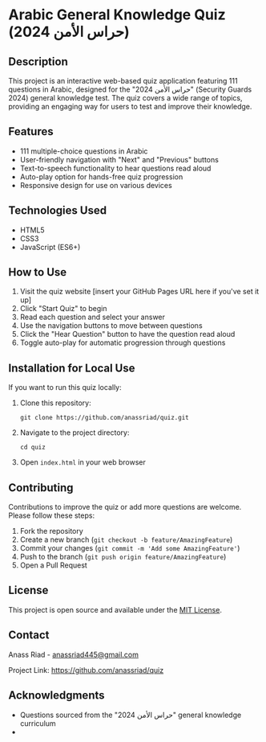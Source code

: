 # Arabic General Knowledge Quiz (حراس الأمن 2024)

## Description

This project is an interactive web-based quiz application featuring 111 questions in Arabic, designed for the "حراس الأمن 2024" (Security Guards 2024) general knowledge test. The quiz covers a wide range of topics, providing an engaging way for users to test and improve their knowledge.

## Features

- 111 multiple-choice questions in Arabic
- User-friendly navigation with "Next" and "Previous" buttons
- Text-to-speech functionality to hear questions read aloud
- Auto-play option for hands-free quiz progression
- Responsive design for use on various devices

## Technologies Used

- HTML5
- CSS3
- JavaScript (ES6+)

## How to Use

1. Visit the quiz website [insert your GitHub Pages URL here if you've set it up]
2. Click "Start Quiz" to begin
3. Read each question and select your answer
4. Use the navigation buttons to move between questions
5. Click the "Hear Question" button to have the question read aloud
6. Toggle auto-play for automatic progression through questions

## Installation for Local Use

If you want to run this quiz locally:

1. Clone this repository:
   ```
   git clone https://github.com/anassriad/quiz.git
   ```
2. Navigate to the project directory:
   ```
   cd quiz
   ```
3. Open `index.html` in your web browser

## Contributing

Contributions to improve the quiz or add more questions are welcome. Please follow these steps:

1. Fork the repository
2. Create a new branch (`git checkout -b feature/AmazingFeature`)
3. Commit your changes (`git commit -m 'Add some AmazingFeature'`)
4. Push to the branch (`git push origin feature/AmazingFeature`)
5. Open a Pull Request

## License

This project is open source and available under the [MIT License](LICENSE).

## Contact

Anass Riad - anassriad445@gmail.com

Project Link: https://github.com/anassriad/quiz

## Acknowledgments

- Questions sourced from the "حراس الأمن 2024" general knowledge curriculum
- 
